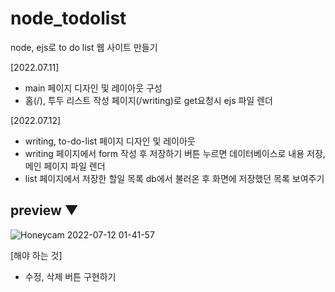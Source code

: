 # node_todolist
node, ejs로 to do list 웹 사이트 만들기

[2022.07.11]
- main 페이지 디자인 및 레이아웃 구성
- 홈(/), 투두 리스트 작성 페이지(/writing)로 get요청시 ejs 파일 렌더

[2022.07.12]
- writing, to-do-list 페이지 디자인 및 레이아웃
- writing 페이지에서 form 작성 후 저장하기 버튼 누르면 데이터베이스로 내용 저장, 메인 페이지 파일 렌더
- list 페이지에서 저장한 할일 목록 db에서 불러온 후 화면에 저장했던 목록 보여주기

## preview ▼
![Honeycam 2022-07-12 01-41-57](https://user-images.githubusercontent.com/48672106/178314998-f89f01f2-d1b8-440a-9296-cae53dafffcd.gif)


[해야 하는 것]
- 수정, 삭제 버튼 구현하기
